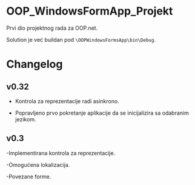 # OOP_WindowsFormApp_Projekt
Prvi dio projektnog rada za OOP.net.

Solution je već buildan pod ```\OOPWindowsFormsApp\bin\Debug```.


# Changelog

## v0.32
- Kontrola za reprezentacije radi asinkrono.

- Popravljeno prvo pokretanje aplikacije da se inicijalizira sa odabranim jezikom.

## v0.3
-Implementirana kontrola za reprezentacije.

-Omogućena lokalizacija.

-Povezane forme.
